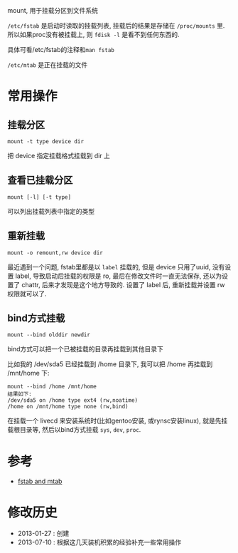 mount, 用于挂载分区到文件系统

`/etc/fstab` 是启动时读取的挂载列表, 挂载后的结果是存储在 `/proc/mounts` 里. 所以如果proc没有被挂载上, 则 `fdisk -l` 是看不到任何东西的.

具体可看/etc/fstab的注释和`man fstab`

`/etc/mtab` 是正在挂载的文件

# 常用操作 #

## 挂载分区 ##

	mount -t type device dir

把 device 指定挂载格式挂载到 dir 上

## 查看已挂载分区 ##

	mount [-l] [-t type]

可以列出挂载列表中指定的类型

## 重新挂载 ##

	mount -o remount,rw device dir

最近遇到一个问题, fstab里都是以 `label` 挂载的, 但是 device 只用了uuid, 没有设置 label, 导致启动后挂载的权限是 ro, 最后在修改文件时一直无法保存, 还以为设置了 chattr, 后来才发现是这个地方导致的. 设置了 label 后, 重新挂载并设置 rw 权限就可以了.

## bind方式挂载 ##

	mount --bind olddir newdir

bind方式可以把一个已被挂载的目录再挂载到其他目录下

比如我的 /dev/sda5 已经挂载到 /home 目录下, 我可以把 /home 再挂载到 /mnt/home 下:

	mount --bind /home /mnt/home
	结果如下:
	/dev/sda5 on /home type ext4 (rw,noatime)
	/home on /mnt/home type none (rw,bind)

在挂载一个 livecd 来安装系统时(比如gentoo安装, 或rynsc安装linux), 就是先挂载根目录等, 然后以bind方式挂载 `sys`, `dev`, `proc`.



# 参考 #

* [fstab and mtab](http://www.brunolinux.com/02-The_Terminal/Fstab_and_Mtab.html)

# 修改历史 #

* 2013-01-27 : 创建
* 2013-07-10 : 根据这几天装机积累的经验补充一些常用操作

